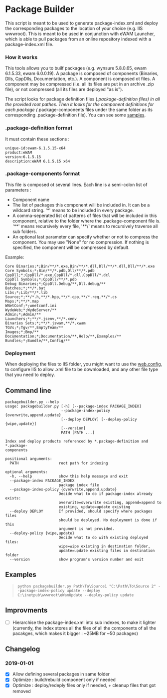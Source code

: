 

# Package Builder

This script is meant to be used to generate package-index.xml and deploy the corresponding packages to the location of your choice (e.g. IIS wwwroot). This is meant to be used in conjunction with eWAM Launcher, which is able to pull packages from an online repository indexed with a package-index.xml file.

### How it works
This tools allows you to builf packages (e.g. wynsure 5.8.0.65, ewam 6.1.5.33, ewam 6.0.0.19). A package is composed of components (Binaries, Dlls, CppDlls, Documentation, etc.). A component is composed ot files. A component may be compressed (i.e. all its files are put in an archive .zip file), or not compressed (all its files are deployed "as is").

The script looks for package definition files (*.package-definition files) in all the provided root pathes. Then it looks for the component definitions for each package (*.package-components files under the same folder as its corresponding .package-definition file). You can see some [samples](Samples).

### .package-definition format
It must contain these sections :

```
unique-id:ewam-6.1.5.15-x64
product:eWAM
version:6.1.5.15
description:eWAM 6.1.5.15 x64
```

### .package-components format
This file is composed ot several lines. Each line is a semi-colon list of parameters :
- Component name
- The list of packages this component will be included in. It can be a wildcard string. '*' means to be included in every package.
- A comma-seperated list of patterns of files that will be included in this component, relative to the folder where the .package-component file is. '\*\*' means recursively every file, '\*\*/' means to recursively traverse all sub folders.
- An optional last parameter can specify whether or not to compress the component. You may use "None" for no compression. If nothing is specified, the component will be compressed by default.

Example:

```
Core Binaries;*;Bin/**/*.exe,Bin/**/*.dll,Dll/**/*.dll,Dll/**/*.exe
Core Symbols;*;Bin/**/*.pdb,Dll/**/*.pdb
CppDll;*;CppDll/*.exe,CppDll/*.dll,CppDll/*.dcl
CppDll Symbols;*;CppDll/**/*.pdb
Debug Binaries;*;CppDll.Debug/**,Dll.debug/**
Batches;*;**/*.bat
Libs;*;Lib/**/*.lib
Source;*;**/*.h,**/*.hpp,**/*.cpp,**/*.req,**/*.cs
Maps;*;**/*.map
WNetConf;*;wnetconf.ini
WydeWeb;*;WydeServer/**
Admin;*;Admin/**
Launchers;*;**/*.jsenv,**/*.xenv
Binaries Sets;*;**/*.jswam,**/*.xwam
TGVs;*;Tgv/**,EmptyTeam/**
Images;*;Bmp/**
Documentation;*;Documentation/**,Help/**,Examples/**
Bundles;*;Bundle/**,Config/**
```


### Deployment
When deploying the files to IIS folder, you might want to use the [web.config](Documentation/web.config), to configure IIS to allow .xml file to be downloaded, and any other file type that you need to deploy.

## Command line

```
packagebuilder.py --help
usage: packagebuilder.py [-h] [--package-index PACKAGE_INDEX]
                         --package-index-policy {overwrite,append,update}
                         [--deploy DEPLOY] [--deploy-policy {wipe,update}]
                         [--version]
                         PATH [PATH ...]

Index and deploy products referenced by *.package-definition and *.package-
components

positional arguments:
  PATH                  root path for indexing

optional arguments:
  -h, --help            show this help message and exit
  --package-index PACKAGE_INDEX
                        package index file
  --package-index-policy {overwrite,append,update}
                        Decide what to do if package-index already exists:
                        overwrite=overwrite existing, append=append to
                        existing, update=update existing
  --deploy DEPLOY       If provided, should specify where packages files
                        should be deployed. No deployment is done if this
                        argument is not provided.
  --deploy-policy {wipe,update}
                        Decide what to do with existing deployed files:
                        wipe=wipe existing in destination folder,
                        update=update existing files in destination folder
  --version             show program's version number and exit
```

## Examples

> `python packagebuilder.py Path\To\Source1 "C:\Path\To\Source 2" --package-index-policy update --deploy C:\inetpub\wwwroot\eWamUpdate --deploy-policy update`


## Improvments
- [ ] Hierarchise the package-index.xml into sub indexes, to make it lighter (currently, the index stores all the files of all the components of all the pacakges, which makes it bigger : ~25MB for ~50 packages)


## Changelog

### 2019-01-01
- [x] Allow defining several packages in same folder
- [x] Optimize : build/rebuild component only if needed
- [x] Optimize : deploy/redeply files only if needed, + cleanup files that got removed